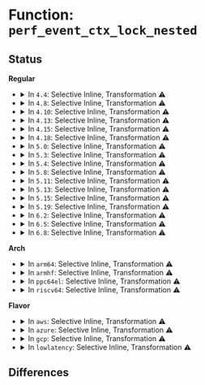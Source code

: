# Function: <code>perf_event_ctx_lock_nested</code>

## Status
<b>Regular</b>
<ul>
<li>
<details>
<summary>In <code>4.4</code>: Selective Inline, Transformation ⚠️</summary>

**Collision:** Unique Static

**Inline:** Selective

**Transformation:** True

**Instances:**

```
In kernel/events/core.c (ffffffff8117b330)
Location: kernel/events/core.c:957
Inline: True
Direct callers:
  - kernel/events/core.c:perf_event_enable
  - kernel/events/core.c:perf_event_refresh
  - kernel/events/core.c:perf_event_disable
  - kernel/events/core.c:perf_read
  - kernel/events/core.c:perf_event_task_enable
  - kernel/events/core.c:perf_event_task_disable
  - kernel/events/core.c:perf_ioctl
```
**Symbols:**

```
ffffffff8117b330-ffffffff8117b3af: perf_event_ctx_lock_nested.isra.61 (STB_LOCAL)
```
</details>
</li>
<li>
<details>
<summary>In <code>4.8</code>: Selective Inline, Transformation ⚠️</summary>

**Collision:** Unique Static

**Inline:** Selective

**Transformation:** True

**Instances:**

```
In kernel/events/core.c (ffffffff8118cc00)
Location: kernel/events/core.c:1202
Inline: True
Direct callers:
  - kernel/events/core.c:perf_event_task_disable
  - kernel/events/core.c:perf_event_task_enable
  - kernel/events/core.c:perf_ioctl
  - kernel/events/core.c:perf_read
  - kernel/events/core.c:perf_event_release_kernel
  - kernel/events/core.c:perf_event_refresh
  - kernel/events/core.c:perf_event_enable
  - kernel/events/core.c:perf_event_disable
```
**Symbols:**

```
ffffffff8118cc00-ffffffff8118cc7f: perf_event_ctx_lock_nested.isra.72 (STB_LOCAL)
```
</details>
</li>
<li>
<details>
<summary>In <code>4.10</code>: Selective Inline, Transformation ⚠️</summary>

**Collision:** Unique Static

**Inline:** Selective

**Transformation:** True

**Instances:**

```
In kernel/events/core.c (ffffffff8119c240)
Location: kernel/events/core.c:1210
Inline: True
Direct callers:
  - kernel/events/core.c:perf_event_task_disable
  - kernel/events/core.c:perf_event_task_enable
  - kernel/events/core.c:perf_ioctl
  - kernel/events/core.c:perf_read
  - kernel/events/core.c:perf_event_release_kernel
  - kernel/events/core.c:perf_event_refresh
  - kernel/events/core.c:perf_event_enable
  - kernel/events/core.c:perf_event_disable
```
**Symbols:**

```
ffffffff8119c240-ffffffff8119c2bf: perf_event_ctx_lock_nested.isra.75 (STB_LOCAL)
```
</details>
</li>
<li>
<details>
<summary>In <code>4.13</code>: Selective Inline, Transformation ⚠️</summary>

**Collision:** Unique Static

**Inline:** Selective

**Transformation:** True

**Instances:**

```
In kernel/events/core.c (ffffffff811a3b50)
Location: kernel/events/core.c:1202
Inline: True
Direct callers:
  - kernel/events/core.c:perf_event_task_disable
  - kernel/events/core.c:perf_event_task_enable
  - kernel/events/core.c:perf_ioctl
  - kernel/events/core.c:perf_read
  - kernel/events/core.c:perf_event_release_kernel
  - kernel/events/core.c:perf_event_refresh
  - kernel/events/core.c:perf_event_enable
  - kernel/events/core.c:perf_event_disable
```
**Symbols:**

```
ffffffff811a3b50-ffffffff811a3bc3: perf_event_ctx_lock_nested.isra.67 (STB_LOCAL)
```
</details>
</li>
<li>
<details>
<summary>In <code>4.15</code>: Selective Inline, Transformation ⚠️</summary>

**Collision:** Unique Static

**Inline:** Selective

**Transformation:** True

**Instances:**

```
In kernel/events/core.c (ffffffff811b7d20)
Location: kernel/events/core.c:1245
Inline: True
Direct callers:
  - kernel/events/core.c:perf_event_task_disable
  - kernel/events/core.c:perf_event_task_enable
  - kernel/events/core.c:perf_ioctl
  - kernel/events/core.c:perf_read
  - kernel/events/core.c:perf_event_read_value
  - kernel/events/core.c:perf_event_release_kernel
  - kernel/events/core.c:perf_event_refresh
  - kernel/events/core.c:perf_event_enable
  - kernel/events/core.c:perf_event_disable
```
**Symbols:**

```
ffffffff811b7d20-ffffffff811b7d93: perf_event_ctx_lock_nested.isra.70 (STB_LOCAL)
```
</details>
</li>
<li>
<details>
<summary>In <code>4.18</code>: Selective Inline, Transformation ⚠️</summary>

**Collision:** Unique Static

**Inline:** Selective

**Transformation:** True

**Instances:**

```
In kernel/events/core.c (ffffffff811d7760)
Location: kernel/events/core.c:1268
Inline: True
Direct callers:
  - kernel/events/core.c:perf_event_task_disable
  - kernel/events/core.c:perf_event_task_enable
  - kernel/events/core.c:perf_ioctl
  - kernel/events/core.c:perf_read
  - kernel/events/core.c:perf_event_read_value
  - kernel/events/core.c:perf_event_release_kernel
  - kernel/events/core.c:perf_event_refresh
  - kernel/events/core.c:perf_event_enable
  - kernel/events/core.c:perf_event_disable
```
**Symbols:**

```
ffffffff811d7760-ffffffff811d77d7: perf_event_ctx_lock_nested.isra.78 (STB_LOCAL)
```
</details>
</li>
<li>
<details>
<summary>In <code>5.0</code>: Selective Inline, Transformation ⚠️</summary>

**Collision:** Unique Static

**Inline:** Selective

**Transformation:** True

**Instances:**

```
In kernel/events/core.c (ffffffff811e8040)
Location: kernel/events/core.c:1268
Inline: True
Direct callers:
  - kernel/events/core.c:perf_event_task_disable
  - kernel/events/core.c:perf_event_task_enable
  - kernel/events/core.c:perf_ioctl
  - kernel/events/core.c:perf_read
  - kernel/events/core.c:perf_event_read_value
  - kernel/events/core.c:perf_event_release_kernel
  - kernel/events/core.c:perf_event_refresh
  - kernel/events/core.c:perf_event_enable
  - kernel/events/core.c:perf_event_disable
```
**Symbols:**

```
ffffffff811e8040-ffffffff811e80b7: perf_event_ctx_lock_nested.isra.83 (STB_LOCAL)
```
</details>
</li>
<li>
<details>
<summary>In <code>5.3</code>: Selective Inline, Transformation ⚠️</summary>

**Collision:** Unique Static

**Inline:** Selective

**Transformation:** True

**Instances:**

```
In kernel/events/core.c (ffffffff81201ff0)
Location: kernel/events/core.c:1270
Inline: True
Direct callers:
  - kernel/events/core.c:perf_try_init_event
  - kernel/events/core.c:perf_event_task_disable
  - kernel/events/core.c:perf_event_task_enable
  - kernel/events/core.c:perf_ioctl
  - kernel/events/core.c:perf_read
  - kernel/events/core.c:perf_event_read_value
  - kernel/events/core.c:perf_event_release_kernel
  - kernel/events/core.c:perf_event_refresh
  - kernel/events/core.c:perf_event_enable
  - kernel/events/core.c:perf_event_disable
```
**Symbols:**

```
ffffffff81201ff0-ffffffff81202066: perf_event_ctx_lock_nested.isra.0 (STB_LOCAL)
```
</details>
</li>
<li>
<details>
<summary>In <code>5.4</code>: Selective Inline, Transformation ⚠️</summary>

**Collision:** Unique Static

**Inline:** Selective

**Transformation:** True

**Instances:**

```
In kernel/events/core.c (ffffffff8120eea0)
Location: kernel/events/core.c:1270
Inline: True
Direct callers:
  - kernel/events/core.c:perf_try_init_event
  - kernel/events/core.c:perf_event_task_disable
  - kernel/events/core.c:perf_event_task_enable
  - kernel/events/core.c:perf_ioctl
  - kernel/events/core.c:perf_read
  - kernel/events/core.c:perf_event_read_value
  - kernel/events/core.c:perf_event_release_kernel
  - kernel/events/core.c:perf_event_refresh
  - kernel/events/core.c:perf_event_enable
  - kernel/events/core.c:perf_event_disable
```
**Symbols:**

```
ffffffff8120eea0-ffffffff8120ef16: perf_event_ctx_lock_nested.isra.0 (STB_LOCAL)
```
</details>
</li>
<li>
<details>
<summary>In <code>5.8</code>: Selective Inline, Transformation ⚠️</summary>

**Collision:** Unique Static

**Inline:** Selective

**Transformation:** True

**Instances:**

```
In kernel/events/core.c (ffffffff812345a0)
Location: kernel/events/core.c:1332
Inline: True
Direct callers:
  - kernel/events/core.c:perf_try_init_event
  - kernel/events/core.c:perf_event_task_disable
  - kernel/events/core.c:perf_event_task_enable
  - kernel/events/core.c:perf_compat_ioctl
  - kernel/events/core.c:perf_event_period
  - kernel/events/core.c:perf_event_pause
  - kernel/events/core.c:perf_read
  - kernel/events/core.c:perf_event_read_value
  - kernel/events/core.c:perf_event_release_kernel
  - kernel/events/core.c:perf_event_refresh
  - kernel/events/core.c:perf_event_enable
  - kernel/events/core.c:perf_event_disable
```
**Symbols:**

```
ffffffff812345a0-ffffffff8123461b: perf_event_ctx_lock_nested.constprop.0 (STB_LOCAL)
```
</details>
</li>
<li>
<details>
<summary>In <code>5.11</code>: Selective Inline, Transformation ⚠️</summary>

**Collision:** Unique Static

**Inline:** Selective

**Transformation:** True

**Instances:**

```
In kernel/events/core.c (ffffffff8123eee0)
Location: kernel/events/core.c:1350
Inline: True
Direct callers:
  - kernel/events/core.c:perf_try_init_event
  - kernel/events/core.c:perf_event_task_disable
  - kernel/events/core.c:perf_event_task_enable
  - kernel/events/core.c:perf_compat_ioctl
  - kernel/events/core.c:perf_event_period
  - kernel/events/core.c:perf_event_pause
  - kernel/events/core.c:perf_read
  - kernel/events/core.c:perf_event_read_value
  - kernel/events/core.c:perf_event_release_kernel
  - kernel/events/core.c:perf_event_refresh
  - kernel/events/core.c:perf_event_enable
  - kernel/events/core.c:perf_event_disable
```
**Symbols:**

```
ffffffff8123eee0-ffffffff8123ef65: perf_event_ctx_lock_nested.constprop.0 (STB_LOCAL)
```
</details>
</li>
<li>
<details>
<summary>In <code>5.13</code>: Selective Inline, Transformation ⚠️</summary>

**Collision:** Unique Static

**Inline:** Selective

**Transformation:** True

**Instances:**

```
In kernel/events/core.c (ffffffff81243050)
Location: kernel/events/core.c:1348
Inline: True
Direct callers:
  - kernel/events/core.c:perf_try_init_event
  - kernel/events/core.c:perf_event_task_disable
  - kernel/events/core.c:perf_event_task_enable
  - kernel/events/core.c:perf_compat_ioctl
  - kernel/events/core.c:perf_event_period
  - kernel/events/core.c:perf_event_pause
  - kernel/events/core.c:perf_read
  - kernel/events/core.c:perf_event_read_value
  - kernel/events/core.c:perf_event_release_kernel
  - kernel/events/core.c:perf_event_refresh
  - kernel/events/core.c:perf_event_enable
  - kernel/events/core.c:perf_event_disable
```
**Symbols:**

```
ffffffff81243050-ffffffff812430d1: perf_event_ctx_lock_nested.constprop.0 (STB_LOCAL)
```
</details>
</li>
<li>
<details>
<summary>In <code>5.15</code>: Selective Inline, Transformation ⚠️</summary>

**Collision:** Unique Static

**Inline:** Selective

**Transformation:** True

**Instances:**

```
In kernel/events/core.c (ffffffff8127d8a0)
Location: kernel/events/core.c:1379
Inline: True
Direct callers:
  - kernel/events/core.c:perf_try_init_event
  - kernel/events/core.c:perf_event_task_disable
  - kernel/events/core.c:perf_event_task_enable
  - kernel/events/core.c:perf_compat_ioctl
  - kernel/events/core.c:perf_event_period
  - kernel/events/core.c:perf_event_pause
  - kernel/events/core.c:perf_read
  - kernel/events/core.c:perf_event_read_value
  - kernel/events/core.c:perf_event_release_kernel
  - kernel/events/core.c:perf_event_refresh
  - kernel/events/core.c:perf_event_enable
  - kernel/events/core.c:perf_event_disable
```
**Symbols:**

```
ffffffff8127d8a0-ffffffff8127d921: perf_event_ctx_lock_nested.constprop.0 (STB_LOCAL)
```
</details>
</li>
<li>
<details>
<summary>In <code>5.19</code>: Selective Inline, Transformation ⚠️</summary>

**Collision:** Unique Static

**Inline:** Selective

**Transformation:** True

**Instances:**

```
In kernel/events/core.c (ffffffff812d1ee0)
Location: kernel/events/core.c:1288
Inline: True
Direct callers:
  - kernel/events/core.c:perf_try_init_event
  - kernel/events/core.c:perf_event_task_disable
  - kernel/events/core.c:perf_event_task_enable
  - kernel/events/core.c:perf_compat_ioctl
  - kernel/events/core.c:perf_event_period
  - kernel/events/core.c:perf_event_pause
  - kernel/events/core.c:perf_read
  - kernel/events/core.c:perf_event_read_value
  - kernel/events/core.c:perf_event_release_kernel
  - kernel/events/core.c:perf_event_refresh
  - kernel/events/core.c:perf_event_enable
  - kernel/events/core.c:perf_event_disable
```
**Symbols:**

```
ffffffff812d1ee0-ffffffff812d1f79: perf_event_ctx_lock_nested.constprop.0 (STB_LOCAL)
```
</details>
</li>
<li>
<details>
<summary>In <code>6.2</code>: Selective Inline, Transformation ⚠️</summary>

**Collision:** Unique Static

**Inline:** Selective

**Transformation:** True

**Instances:**

```
In kernel/events/core.c (ffffffff8133acf0)
Location: kernel/events/core.c:1261
Inline: True
Direct callers:
  - kernel/events/core.c:perf_try_init_event
  - kernel/events/core.c:perf_event_task_disable
  - kernel/events/core.c:perf_event_task_enable
  - kernel/events/core.c:perf_compat_ioctl
  - kernel/events/core.c:perf_event_period
  - kernel/events/core.c:perf_event_pause
  - kernel/events/core.c:perf_read
  - kernel/events/core.c:perf_event_read_value
  - kernel/events/core.c:perf_event_release_kernel
  - kernel/events/core.c:perf_event_refresh
  - kernel/events/core.c:perf_event_enable
  - kernel/events/core.c:perf_event_disable
```
**Symbols:**

```
ffffffff8133acf0-ffffffff8133ad89: perf_event_ctx_lock_nested.constprop.0 (STB_LOCAL)
```
</details>
</li>
<li>
<details>
<summary>In <code>6.5</code>: Selective Inline, Transformation ⚠️</summary>

**Collision:** Unique Static

**Inline:** Selective

**Transformation:** True

**Instances:**

```
In kernel/events/core.c (ffffffff8136bbd0)
Location: kernel/events/core.c:1261
Inline: True
Direct callers:
  - kernel/events/core.c:perf_try_init_event
  - kernel/events/core.c:perf_event_task_disable
  - kernel/events/core.c:perf_event_task_enable
  - kernel/events/core.c:perf_compat_ioctl
  - kernel/events/core.c:perf_event_period
  - kernel/events/core.c:perf_event_pause
  - kernel/events/core.c:perf_read
  - kernel/events/core.c:perf_event_read_value
  - kernel/events/core.c:perf_event_release_kernel
  - kernel/events/core.c:perf_event_refresh
  - kernel/events/core.c:perf_event_enable
  - kernel/events/core.c:perf_event_disable
```
**Symbols:**

```
ffffffff8136bbd0-ffffffff8136bc65: perf_event_ctx_lock_nested.isra.0 (STB_LOCAL)
```
</details>
</li>
<li>
<details>
<summary>In <code>6.8</code>: Selective Inline, Transformation ⚠️</summary>

**Collision:** Unique Static

**Inline:** Selective

**Transformation:** True

**Instances:**

```
In kernel/events/core.c (ffffffff81394d90)
Location: kernel/events/core.c:1272
Inline: True
Direct callers:
  - kernel/events/core.c:perf_try_init_event
  - kernel/events/core.c:perf_event_task_disable
  - kernel/events/core.c:perf_event_task_enable
  - kernel/events/core.c:perf_compat_ioctl
  - kernel/events/core.c:perf_event_period
  - kernel/events/core.c:perf_event_pause
  - kernel/events/core.c:perf_read
  - kernel/events/core.c:perf_event_read_value
  - kernel/events/core.c:perf_event_release_kernel
  - kernel/events/core.c:perf_event_refresh
  - kernel/events/core.c:perf_event_enable
  - kernel/events/core.c:perf_event_disable
```
**Symbols:**

```
ffffffff81394d90-ffffffff81394e25: perf_event_ctx_lock_nested.isra.0 (STB_LOCAL)
```
</details>
</li>
</ul>
<b>Arch</b>
<ul>
<li>
<details>
<summary>In <code>arm64</code>: Selective Inline, Transformation ⚠️</summary>

**Collision:** Unique Static

**Inline:** Selective

**Transformation:** True

**Instances:**

```
In kernel/events/core.c (ffff800010293e08)
Location: kernel/events/core.c:1270
Inline: True
Direct callers:
  - kernel/events/core.c:perf_try_init_event
  - kernel/events/core.c:perf_event_task_disable
  - kernel/events/core.c:perf_event_task_enable
  - kernel/events/core.c:perf_ioctl
  - kernel/events/core.c:perf_read
  - kernel/events/core.c:perf_event_read_value
  - kernel/events/core.c:perf_event_release_kernel
  - kernel/events/core.c:perf_event_refresh
  - kernel/events/core.c:perf_event_enable
  - kernel/events/core.c:perf_event_disable
```
**Symbols:**

```
ffff800010293e08-ffff800010293e88: perf_event_ctx_lock_nested.isra.0 (STB_LOCAL)
```
</details>
</li>
<li>
<details>
<summary>In <code>armhf</code>: Selective Inline, Transformation ⚠️</summary>

**Collision:** Unique Static

**Inline:** Selective

**Transformation:** True

**Instances:**

```
In kernel/events/core.c (c04c4dac)
Location: kernel/events/core.c:1270
Inline: True
Direct callers:
  - kernel/events/core.c:perf_try_init_event
  - kernel/events/core.c:perf_event_task_disable
  - kernel/events/core.c:perf_event_task_enable
  - kernel/events/core.c:perf_ioctl
  - kernel/events/core.c:perf_read
  - kernel/events/core.c:perf_event_read_value
  - kernel/events/core.c:perf_event_release_kernel
  - kernel/events/core.c:perf_event_refresh
  - kernel/events/core.c:perf_event_enable
  - kernel/events/core.c:perf_event_disable
```
**Symbols:**

```
c04c4dac-c04c4e08: perf_event_ctx_lock_nested.constprop.0 (STB_LOCAL)
```
</details>
</li>
<li>
<details>
<summary>In <code>ppc64el</code>: Selective Inline, Transformation ⚠️</summary>

**Collision:** Unique Static

**Inline:** Selective

**Transformation:** True

**Instances:**

```
In kernel/events/core.c (c000000000343980)
Location: kernel/events/core.c:1270
Inline: True
Direct callers:
  - kernel/events/core.c:perf_try_init_event
  - kernel/events/core.c:perf_event_task_disable
  - kernel/events/core.c:perf_event_task_enable
  - kernel/events/core.c:perf_ioctl
  - kernel/events/core.c:perf_read
  - kernel/events/core.c:perf_event_read_value
  - kernel/events/core.c:perf_event_release_kernel
  - kernel/events/core.c:perf_event_refresh
  - kernel/events/core.c:perf_event_enable
  - kernel/events/core.c:perf_event_disable
```
**Symbols:**

```
c000000000343980-c000000000343a74: perf_event_ctx_lock_nested.isra.0 (STB_LOCAL)
```
</details>
</li>
<li>
<details>
<summary>In <code>riscv64</code>: Selective Inline, Transformation ⚠️</summary>

**Collision:** Unique Static

**Inline:** Selective

**Transformation:** True

**Instances:**

```
In kernel/events/core.c (ffffffe0001c4f6e)
Location: kernel/events/core.c:1270
Inline: True
Direct callers:
  - kernel/events/core.c:perf_try_init_event
  - kernel/events/core.c:perf_event_task_disable
  - kernel/events/core.c:perf_event_task_enable
  - kernel/events/core.c:perf_ioctl
  - kernel/events/core.c:perf_read
  - kernel/events/core.c:perf_event_read_value
  - kernel/events/core.c:perf_event_release_kernel
  - kernel/events/core.c:perf_event_refresh
  - kernel/events/core.c:perf_event_enable
  - kernel/events/core.c:perf_event_disable
```
**Symbols:**

```
ffffffe0001c4f6e-ffffffe0001c4fea: perf_event_ctx_lock_nested.isra.0 (STB_LOCAL)
```
</details>
</li>
</ul>
<b>Flavor</b>
<ul>
<li>
<details>
<summary>In <code>aws</code>: Selective Inline, Transformation ⚠️</summary>

**Collision:** Unique Static

**Inline:** Selective

**Transformation:** True

**Instances:**

```
In kernel/events/core.c (ffffffff812074c0)
Location: kernel/events/core.c:1270
Inline: True
Direct callers:
  - kernel/events/core.c:perf_try_init_event
  - kernel/events/core.c:perf_event_task_disable
  - kernel/events/core.c:perf_event_task_enable
  - kernel/events/core.c:perf_ioctl
  - kernel/events/core.c:perf_read
  - kernel/events/core.c:perf_event_read_value
  - kernel/events/core.c:perf_event_release_kernel
  - kernel/events/core.c:perf_event_refresh
  - kernel/events/core.c:perf_event_enable
  - kernel/events/core.c:perf_event_disable
```
**Symbols:**

```
ffffffff812074c0-ffffffff81207536: perf_event_ctx_lock_nested.isra.0 (STB_LOCAL)
```
</details>
</li>
<li>
<details>
<summary>In <code>azure</code>: Selective Inline, Transformation ⚠️</summary>

**Collision:** Unique Static

**Inline:** Selective

**Transformation:** True

**Instances:**

```
In kernel/events/core.c (ffffffff811fa360)
Location: kernel/events/core.c:1270
Inline: True
Direct callers:
  - kernel/events/core.c:perf_try_init_event
  - kernel/events/core.c:perf_event_task_disable
  - kernel/events/core.c:perf_event_task_enable
  - kernel/events/core.c:perf_ioctl
  - kernel/events/core.c:perf_read
  - kernel/events/core.c:perf_event_read_value
  - kernel/events/core.c:perf_event_release_kernel
  - kernel/events/core.c:perf_event_refresh
  - kernel/events/core.c:perf_event_enable
  - kernel/events/core.c:perf_event_disable
```
**Symbols:**

```
ffffffff811fa360-ffffffff811fa3d6: perf_event_ctx_lock_nested.isra.0 (STB_LOCAL)
```
</details>
</li>
<li>
<details>
<summary>In <code>gcp</code>: Selective Inline, Transformation ⚠️</summary>

**Collision:** Unique Static

**Inline:** Selective

**Transformation:** True

**Instances:**

```
In kernel/events/core.c (ffffffff81205290)
Location: kernel/events/core.c:1270
Inline: True
Direct callers:
  - kernel/events/core.c:perf_try_init_event
  - kernel/events/core.c:perf_event_task_disable
  - kernel/events/core.c:perf_event_task_enable
  - kernel/events/core.c:perf_ioctl
  - kernel/events/core.c:perf_read
  - kernel/events/core.c:perf_event_read_value
  - kernel/events/core.c:perf_event_release_kernel
  - kernel/events/core.c:perf_event_refresh
  - kernel/events/core.c:perf_event_enable
  - kernel/events/core.c:perf_event_disable
```
**Symbols:**

```
ffffffff81205290-ffffffff81205306: perf_event_ctx_lock_nested.isra.0 (STB_LOCAL)
```
</details>
</li>
<li>
<details>
<summary>In <code>lowlatency</code>: Selective Inline, Transformation ⚠️</summary>

**Collision:** Unique Static

**Inline:** Selective

**Transformation:** True

**Instances:**

```
In kernel/events/core.c (ffffffff812140f0)
Location: kernel/events/core.c:1270
Inline: True
Direct callers:
  - kernel/events/core.c:perf_try_init_event
  - kernel/events/core.c:perf_event_task_disable
  - kernel/events/core.c:perf_event_task_enable
  - kernel/events/core.c:perf_ioctl
  - kernel/events/core.c:perf_read
  - kernel/events/core.c:perf_event_read_value
  - kernel/events/core.c:perf_event_release_kernel
  - kernel/events/core.c:perf_event_refresh
  - kernel/events/core.c:perf_event_enable
  - kernel/events/core.c:perf_event_disable
```
**Symbols:**

```
ffffffff812140f0-ffffffff81214175: perf_event_ctx_lock_nested.isra.0 (STB_LOCAL)
```
</details>
</li>
</ul>

## Differences
